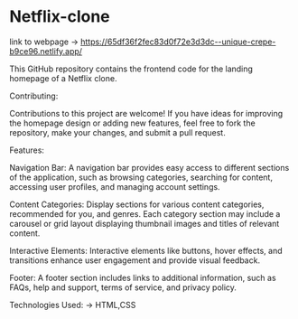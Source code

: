 # Netflix-clone
  link to webpage ->     https://65df36f2fec83d0f72e3d3dc--unique-crepe-b9ce96.netlify.app/

This GitHub repository contains the frontend code for the landing homepage of a Netflix clone.

Contributing:

Contributions to this project are welcome! If you have ideas for improving the homepage design or adding new features, feel free to fork the repository, make your changes, and submit a pull request.

Features:

Navigation Bar: A navigation bar provides easy access to different sections of the application, such as browsing categories, searching for content, accessing user profiles, and managing account settings.

Content Categories: Display sections for various content categories,  recommended for you, and genres. Each category section may include a carousel or grid layout displaying thumbnail images and titles of relevant content.

Interactive Elements: Interactive elements like buttons, hover effects, and transitions enhance user engagement and provide visual feedback.

Footer: A footer section includes links to additional information, such as FAQs, help and support, terms of service, and privacy policy.

Technologies Used:
-> HTML,CSS

